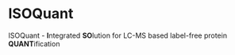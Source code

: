 # ISOQuant
ISOQuant - **I**ntegrated **SO**lution for LC-MS based label-free protein **QUANT**ification
